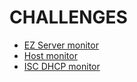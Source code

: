 # CHALLENGES

* [EZ Server monitor](ez-server-monitor/)
* [Host monitor](host-monitor/)
* [ISC DHCP monitor](isc-dhcp-monitor/)